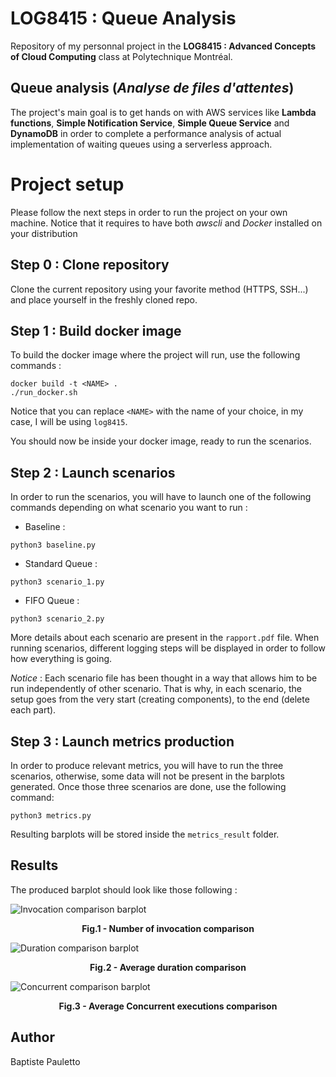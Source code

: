 # LOG8415 : Queue Analysis

Repository of my personnal project in the **LOG8415 : Advanced Concepts of Cloud Computing** class at Polytechnique Montréal.

## Queue analysis (*Analyse de files d'attentes*)

The project's main goal is to get hands on with AWS services like **Lambda functions**, **Simple Notification Service**, **Simple Queue Service** and **DynamoDB**  in order to complete a performance analysis of actual implementation of waiting queues using a serverless approach.

# Project setup

Please follow the next steps in order to run the project on your own machine.
Notice that it requires to have both *awscli* and *Docker* installed on your distribution

## Step 0 : Clone repository
Clone the current repository using your favorite method (HTTPS, SSH...) and place yourself in the freshly cloned repo.

## Step 1 : Build docker image
To build the docker image where the project will run, use the following commands :
```shell
docker build -t <NAME> .
./run_docker.sh
```
Notice that you can replace `<NAME>` with the name of your choice, in my case, I will be using `log8415`.

You should now be inside your docker image, ready to run the scenarios.
## Step 2 : Launch scenarios
In order to run the scenarios, you will have to launch one of the following commands depending on what scenario you want to run :

* Baseline :
```shell
python3 baseline.py
```
* Standard Queue :
```shell
python3 scenario_1.py
```
* FIFO Queue :
```shell
python3 scenario_2.py
```
More details about each scenario are present in the `rapport.pdf` file.
When running scenarios, different logging steps will be displayed in order to follow how everything is going.

*Notice* : Each scenario file has been thought in a way that allows him to be run independently of other scenario.
That is why, in each scenario, the setup goes from the very start (creating components), to the end (delete each part).

## Step 3 : Launch metrics production

In order to produce relevant metrics, you will have to run the three scenarios, otherwise, some data will not be present in the barplots generated.
Once those three scenarios are done, use the following command:

```shell
python3 metrics.py
```
Resulting barplots will be stored inside the `metrics_result` folder.

## Results

The produced barplot should look like those following :

![Invocation comparison barplot](https://github.com/baptiste-pauletto1/Queue-Analysis/blob/main/metrics_result/invocation_comparison.png?raw=true)
<figcaption align = "center"><b>Fig.1 - Number of invocation comparison</b></figcaption>

![Duration comparison barplot](https://github.com/baptiste-pauletto1/Queue-Analysis/blob/main/metrics_result/duration_comparison.png?raw=true)
<figcaption align = "center"><b>Fig.2 - Average duration comparison</b></figcaption>

![Concurrent comparison barplot](https://github.com/baptiste-pauletto1/Queue-Analysis/blob/main/metrics_result/concurrent_comparison.png?raw=true)
<figcaption align = "center"><b>Fig.3 - Average Concurrent executions comparison</b></figcaption>

## Author

Baptiste Pauletto
